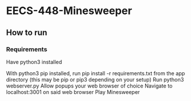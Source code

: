# EECS-448-Minesweeper

## How to run

### Requirements

Have python3 installed


With python3 pip installed, run
pip install -r requirements.txt
from the app directory (this may be pip or pip3 depending on your setup)
Run python3 webserver.py
Allow popups your web browser of choice
Navigate to localhost:3001 on said web browser
Play Minesweeper

